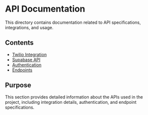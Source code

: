# API Documentation
This directory contains documentation related to API specifications, integrations, and usage.
## Contents
- [Twilio Integration](./twilio.md)
- [Supabase API](./supabase.md)
- [Authentication](./authentication.md)
- [Endpoints](./endpoints.md)
## Purpose
This section provides detailed information about the APIs used in the project, including integration details, authentication, and endpoint specifications. 